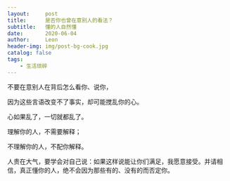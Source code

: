 ```yaml
---
layout:     post
title:      是否你也曾在意别人的看法？
subtitle:   懂的人自然懂
date:       2020-06-04
author:     Leon
header-img: img/post-bg-cook.jpg
catalog: false
tags:
    - 生活琐碎
---
```


不要在意别人在背后怎么看你、说你，



因为这些言语改变不了事实，却可能搅乱你的心。



心如果乱了，一切就都乱了。



理解你的人，不需要解释；



不理解你的人，不配你解释。



人贵在大气，要学会对自己说：如果这样说能让你们满足，我愿意接受。并请相信，真正懂你的人，绝不会因为那些有的、没有的而否定你。



